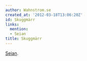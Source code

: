 ```yaml
---
author: Wahnstrom.se
created_at: '2012-03-18T13:06:20Z'
id: Skuggmärr
links:
  mention:
  - Seian
title: Skuggmärr
---
```


[Seian].

  [Seian]: Seian
